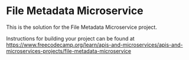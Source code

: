 # File Metadata Microservice

This is the solution for the File Metadata Microservice project. 

Instructions for building your project can be found at https://www.freecodecamp.org/learn/apis-and-microservices/apis-and-microservices-projects/file-metadata-microservice
